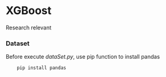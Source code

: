 # XGBoost
Research relevant

### Dataset
Before execute _dataSet.py_, use pip function to install pandas
```
    pip install pandas
```

